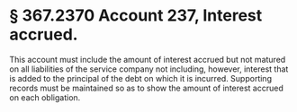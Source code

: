 # § 367.2370   Account 237, Interest accrued.

This account must include the amount of interest accrued but not matured on all liabilities of the service company not including, however, interest that is added to the principal of the debt on which it is incurred. Supporting records must be maintained so as to show the amount of interest accrued on each obligation.




